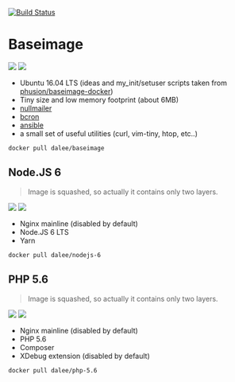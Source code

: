 [![Build Status](https://travis-ci.org/Dalee/build.docker.svg?branch=master)](https://travis-ci.org/Dalee/build.docker)

# Baseimage

[![](https://images.microbadger.com/badges/image/dalee/baseimage.svg)](https://microbadger.com/images/dalee/baseimage "Get your own image badge on microbadger.com")
[![](https://images.microbadger.com/badges/version/dalee/baseimage.svg)](https://microbadger.com/images/dalee/baseimage "Get your own version badge on microbadger.com")

* Ubuntu 16.04 LTS (ideas and my_init/setuser scripts taken from [phusion/baseimage-docker](https://github.com/phusion/baseimage-docker))
* Tiny size and low memory footprint (about 6MB)
* [nullmailer](https://github.com/bruceg/nullmailer)
* [bcron](https://github.com/bruceg/bcron)
* [ansible](https://www.ansible.com/)
* a small set of useful utilities (curl, vim-tiny, htop, etc..)

`docker pull dalee/baseimage`

## Node.JS 6

> Image is squashed, so actually it contains only two layers.

[![](https://images.microbadger.com/badges/image/dalee/nodejs-6.svg)](https://microbadger.com/images/dalee/nodejs-6 "Get your own image badge on microbadger.com")
[![](https://images.microbadger.com/badges/version/dalee/nodejs-6.svg)](https://microbadger.com/images/dalee/nodejs-6 "Get your own version badge on microbadger.com")

* Nginx mainline (disabled by default)
* Node.JS 6 LTS
* Yarn

`docker pull dalee/nodejs-6`

## PHP 5.6

> Image is squashed, so actually it contains only two layers.

[![](https://images.microbadger.com/badges/image/dalee/php-5.6.svg)](https://microbadger.com/images/dalee/php-5.6 "Get your own image badge on microbadger.com")
[![](https://images.microbadger.com/badges/version/dalee/php-5.6.svg)](https://microbadger.com/images/dalee/php-5.6 "Get your own version badge on microbadger.com")

* Nginx mainline (disabled by default)
* PHP 5.6
* Composer
* XDebug extension (disabled by default)

`docker pull dalee/php-5.6`
